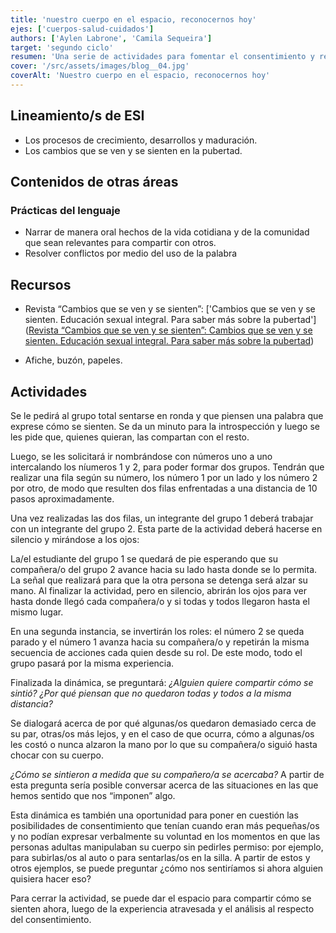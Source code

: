 ```yaml
---
title: 'nuestro cuerpo en el espacio, reconocernos hoy'
ejes: ['cuerpos-salud-cuidados']
authors: ['Aylen Labrone', 'Camila Sequeira']
target: 'segundo ciclo'
resumen: 'Una serie de actividades para fomentar el consentimiento y respeto del propio cuerpo, la expresión de sentimientos y la resolución de conflictos mediante dinámicas de introspección, interacción en grupos y diálogos. '
cover: '/src/assets/images/blog__04.jpg'
coverAlt: 'Nuestro cuerpo en el espacio, reconocernos hoy'
---
```


## Lineamiento/s de ESI

- Los procesos de crecimiento, desarrollos y maduración.
- Los cambios que se ven y se sienten en la pubertad.

## Contenidos de otras áreas

### Prácticas del lenguaje

- Narrar de manera oral hechos de la vida cotidiana y de la comunidad que sean relevantes para compartir con otros.
- Resolver conflictos por medio del uso de la palabra

## Recursos

- Revista “Cambios que se ven y se sienten”: ['Cambios que se ven y se sienten. Educación sexual integral. Para saber más sobre la pubertad']([Revista “Cambios que se ven y se sienten”: Cambios que se ven y se sienten. Educación sexual integral. Para saber más sobre la pubertad](https://bancos.salud.gob.ar/recurso/cambios-que-se-ven-y-se-sienten-educacion-sexual-integral-para-saber-mas-sobre-la-pubertad))

- Afiche, buzón, papeles.

## Actividades

Se le pedirá al grupo total sentarse en ronda y que piensen una palabra que exprese cómo se sienten. Se da un minuto para la introspección y luego se les pide que, quienes quieran, las compartan con el resto.

Luego, se les solicitará ir nombrándose con números uno a uno intercalando los níumeros 1 y 2, para poder formar dos grupos. Tendrán que realizar una fila según su número, los número 1 por un lado y los número 2 por otro, de modo que resulten dos filas enfrentadas a una distancia de 10 pasos aproximadamente.

Una vez realizadas las dos filas, un integrante del grupo 1 deberá trabajar con un integrante del grupo 2. Esta parte de la actividad deberá hacerse en silencio y mirándose a los ojos:

La/el estudiante del grupo 1 se quedará de pie esperando que su compañera/o del grupo 2 avance hacia su lado hasta donde se lo permita. La señal que realizará para que la otra persona se detenga será alzar su mano. Al finalizar la actividad, pero en silencio, abrirán los ojos para ver hasta donde llegó cada compañera/o y si todas y todos llegaron hasta el mismo lugar.

En una segunda instancia, se invertirán los roles: el número 2 se queda parado y el número 1 avanza hacia su compañera/o y repetirán la misma secuencia de acciones cada quien desde su rol. De este modo, todo el grupo pasará por la misma experiencia.

Finalizada la dinámica, se preguntará:
*¿Alguien quiere compartir cómo se sintió? ¿Por qué piensan que no quedaron todas y todos a la misma distancia?*

Se dialogará acerca de por qué algunas/os quedaron demasiado cerca de su par, otras/os más lejos, y en el caso de que ocurra, cómo a algunas/os les costó o nunca alzaron la mano por lo que su compañera/o siguió hasta chocar con su cuerpo.

*¿Cómo se sintieron a medida que su compañero/a se acercaba?* A partir de esta pregunta sería posible conversar acerca de las situaciones en las que hemos sentido que nos “imponen” algo.

Esta dinámica es también una oportunidad para poner en cuestión las posibilidades de consentimiento que tenían cuando eran más pequeñas/os y no podían expresar verbalmente su voluntad en los momentos en que las personas adultas manipulaban su cuerpo sin pedirles permiso: por ejemplo, para subirlas/os al auto o para sentarlas/os en la silla. A partir de estos y otros ejemplos, se puede preguntar  ¿cómo nos sentiríamos si ahora alguien quisiera hacer eso?

Para cerrar la actividad, se puede dar el espacio para compartir cómo se sienten ahora, luego de la experiencia atravesada y el análisis al respecto del consentimiento.
